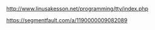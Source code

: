 http://www.linusakesson.net/programming/tty/index.php

https://segmentfault.com/a/1190000009082089

